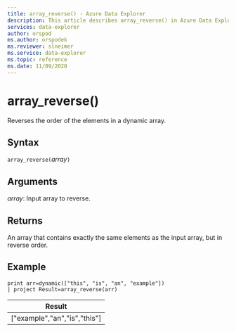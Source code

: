 ```yaml
---
title: array_reverse() - Azure Data Explorer
description: This article describes array_reverse() in Azure Data Explorer.
services: data-explorer
author: orspod
ms.author: orspodek
ms.reviewer: slneimer
ms.service: data-explorer
ms.topic: reference
ms.date: 11/09/2020
---
```

# array_reverse()

Reverses the order of the elements in a dynamic array.

## Syntax

`array_reverse(`*array*`)`

## Arguments

*array*: Input array to reverse.

## Returns

An array that contains exactly the same elements as the input array, but in reverse order.

## Example

<!-- csl: https://help.kusto.windows.net:443/Samples -->
```kusto
print arr=dynamic(["this", "is", "an", "example"]) 
| project Result=array_reverse(arr)
```

|Result|
|---|
|["example","an","is","this"]|
